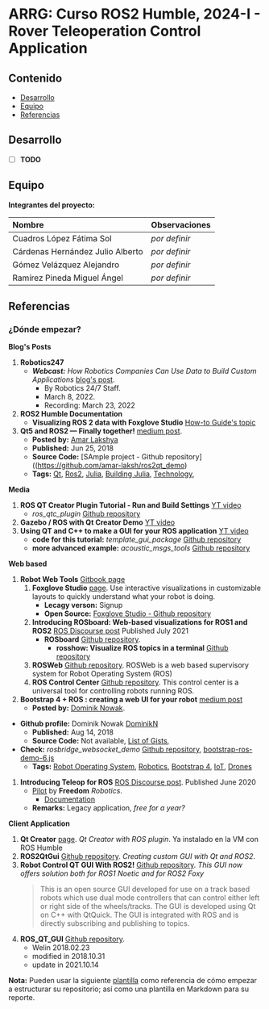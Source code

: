 # ARRG: Curso ROS2 Humble, 2024-I - Rover Teleoperation Control Application

## Contenido

- [Desarrollo](#desarrollo)
- [Equipo](#equipo)
- [Referencias](#referencias)

## Desarrollo

- [ ] **TODO**

## Equipo

**Integrantes del proyecto:**

| Nombre | Observaciones |
| :----------| :----------- |
| Cuadros López Fátima Sol | *por definir* |
| Cárdenas Hernández Julio Alberto | *por definir* |
| Gómez Velázquez Alejandro | *por definir* |
| Ramírez Pineda Miguel Ángel | *por definir* |


## Referencias

### ¿Dónde empezar?

**Blog's Posts**

1. **Robotics247**
   - ***Webcast:*** *How Robotics Companies Can Use Data to Build Custom Applications* [blog's post](https://www.robotics247.com/article/webcast_how_robotics_companies_can_use_data_to_build_custom_applications).
       - By Robotics 24/7 Staff.
       - March 8, 2022.
       - Recording: March 23, 2022
1. **ROS2 Humble Documentation**
   - **Visualizing ROS 2 data with Foxglove Studio** [How-to Guide's topic](https://docs.ros.org/en/humble/How-To-Guides/Visualizing-ROS-2-Data-With-Foxglove-Studio.html)
1. **Qt5 and ROS2 — Finally together!** [medium post](https://medium.com/@nonedude/qt5-and-ros2-finally-together-132e1d907fdf). 
	- **Posted by:** [Amar Lakshya](https://medium.com/@nonedude?source=post_page-----132e1d907fdf--------------------------------)
	- **Published:** Jun 25, 2018
	- **Source Code:** [SAmple project - Github repository]((https://github.com/amar-laksh/ros2qt_demo)
	- **Tags:** [Qt](https://medium.com/tag/qt?source=post_page-----132e1d907fdf---------------qt-----------------), 
  [Ros2](https://medium.com/tag/ros2?source=post_page-----132e1d907fdf---------------ros2-----------------), 
  [Julia](https://medium.com/tag/julia?source=post_page-----132e1d907fdf---------------julia-----------------), 
  [Building Julia](https://medium.com/tag/building-julia?source=post_page-----132e1d907fdf---------------building_julia-----------------), 
  [Technology](https://medium.com/tag/technology?source=post_page-----132e1d907fdf---------------technology-----------------), 

**Media**

1. **ROS QT Creator Plugin Tutorial - Run and Build Settings** [YT video](https://www.youtube.com/watch?v=5Y9Bz3nh0g0)
   - *ros_qtc_plugin* [Github repository](https://github.com/ros-industrial/ros_qtc_plugin)
1.  **Gazebo / ROS with Qt Creator Demo** [YT video](https://www.youtube.com/watch?v=aaBdqvoLqMY)
1. **Using QT and C++ to make a GUI for your ROS application** [YT video](https://www.youtube.com/watch?app=desktop&v=Cg1DaNFnZyY)
   - **code for this tutorial:** *template_gui_package* [Github repository](https://github.com/k2oceanic/template_gui_package)
   - **more advanced example:** *acoustic_msgs_tools* [Github repository](https://github.com/k2oceanic/acoustic_msgs_tools)

**Web based**

1. **Robot Web Tools** [Gitbook page](https://robotwebtools.github.io/)
   1. **Foxglove Studio** [page](https://foxglove.dev/studio). Use interactive visualizations in customizable layouts to quickly understand what your robot is doing.
      - **Lecagy verson:** Signup
      - **Open Source:** [Foxglove Studio - Github repository](https://github.com/foxglove/studio)
    2. **Introducing ROSboard: Web-based visualizations for ROS1 and ROS2** [ROS Discourse post](https://discourse.ros.org/t/introducing-rosboard-web-based-visualizations-for-ros1-and-ros2/21311) Published July 2021
       - **ROSboard** [Github repository](https://github.com/dheera/rosboard).
         - **rosshow: Visualize ROS topics in a terminal** [Github repository](https://github.com/dheera/rosshow)
    1. **ROSWeb** [Github repository](https://github.com/EESC-LabRoM/rosweb). ROSWeb is a web based supervisory system for Robot Operating System (ROS)
    2. **ROS Control Center** [Github repository](https://github.com/pantor/ros-control-center). This control center is a universal tool for controlling robots running ROS.
1. **Bootstrap 4 + ROS : creating a web UI for your robot** [medium post](https://medium.com/husarion-blog/bootstrap-4-ros-creating-a-web-ui-for-your-robot-9a77a8e373f9)
	- **Posted by:** [Dominik Nowak](https://medium.com/@dominiknowak_87058?source=post_page-----9a77a8e373f9--------------------------------).
  - **Github profile:** Dominik Nowak [DominikN](https://github.com/DominikN)
	- **Published:** Aug 14, 2018
	- **Source Code:** Not available, [List of Gists](https://gist.github.com/DominikN), 
  - **Check:** *rosbridge_websocket_demo* [Github repository](https://github.com/DominikN/rosbridge_websocket_demo), [bootstrap-ros-demo-6.js](https://gist.github.com/DominikN/acfd48a0a073f0e7ea26420910ed3574)
	- **Tags:** [Robot Operating System](https://medium.com/tag/robot-operating-system?source=post_page-----9a77a8e373f9---------------robot_operating_system-----------------), 
  [Robotics](https://medium.com/tag/robotics?source=post_page-----9a77a8e373f9---------------robotics-----------------), 
  [Bootstrap 4](https://medium.com/tag/bootstrap-4?source=post_page-----9a77a8e373f9---------------bootstrap_4-----------------), 
  [IoT](https://medium.com/tag/iot?source=post_page-----9a77a8e373f9---------------iot-----------------), 
  [Drones](https://medium.com/tag/drones?source=post_page-----9a77a8e373f9---------------drones-----------------)
1. **Introducing Teleop for ROS** [ROS Discourse post](https://discourse.ros.org/t/introducing-teleop-for-ros/15041). Published June 2020
   - [Pilot](https://www.freedomrobotics.com/launch-pilot-human-teleoperation?utm_source=rd&utm_medium=organic+social&utm_campaign=e20_psrh) by **Freedom** *Robotics*.
     - [Documentation](https://docs.freedomrobotics.ai/docs/overview-mission-control)
   - **Remarks:** Legacy application, *free for a year?*
  
         
**Client Application**

1. **Qt Creator** [page](https://snapcraft.io/qtcreator-ros). *Qt Creator with ROS plugin*. Ya instalado en la VM con ROS Humble
2. **ROS2QtGui** [Github repository](https://github.com/Abishalini/ROS2QtGui). *Creating custom GUI with Qt and ROS2*.
3. **Robot Control QT GUI With ROS2!** [Github repository](https://github.com/Miker2808/Robot-Contorl-Qt-GUI-With-ROS/tree/ROS2-Foxy-Ubuntu-20.04). *This GUI now offers solution both for ROS1 Noetic and for ROS2 Foxy*
   > This is an open source GUI developed for use on a track based robots which use dual mode controllers that can control either left or right side of the wheels/tracks.
   > The GUI is developed using Qt on C++ with QtQuick. The GUI is integrated with ROS and is directly subscribing and publishing to topics.
1. **ROS_QT_GUI** [Github repository](https://github.com/WelinLee/ROS_QT_GUI).
   - Welin 2018.02.23
   - modified in 2018.10.31
   - update in 2021.10.14


**Nota:** Pueden usar la siguiente [plantilla](https://github.com/mrg-mex/mrg-plantilla-repositorio) como referencia de cómo empezar a estructurar su repositorio; así como una plantilla en Markdown para su reporte.
